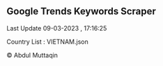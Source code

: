 

## Google Trends Keywords Scraper 
 
Last Update 09-03-2023 , 17:16:25

Country List :
VIETNAM.json



© Abdul Muttaqin 
